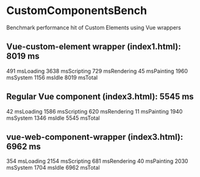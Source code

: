 # CustomComponentsBench
Benchmark performance hit of Custom Elements using Vue wrappers

## Vue-custom-element wrapper (index1.html): 8019 ms
491 msLoading
3638 msScripting
729 msRendering
45 msPainting
1960 msSystem
1156 msIdle
8019 msTotal

## Regular Vue component (index3.html): 5545 ms
42 msLoading
1586 msScripting
620 msRendering
11 msPainting
1940 msSystem
1346 msIdle
5545 msTotal

## vue-web-component-wrapper (index3.html): 6962 ms
354 msLoading
2154 msScripting
681 msRendering
40 msPainting
2030 msSystem
1704 msIdle
6962 msTotal
